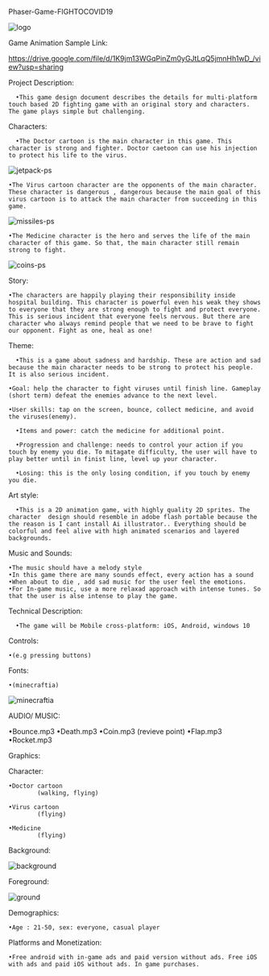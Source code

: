 
Phaser-Game-FIGHTOCOVID19   

![logo](https://user-images.githubusercontent.com/73123638/96476893-6a0bf780-1268-11eb-8018-fe5ba871e0f0.png)
      
Game Animation Sample Link:

https://drive.google.com/file/d/1K9jm13WGqPinZm0yGJtLqQ5jmnHh1wD_/view?usp=sharing

Project Description:

      •This game design document describes the details for multi-platform touch based 2D fighting game with an original story and characters. The game plays simple but challenging.


Characters:

      •The Doctor cartoon is the main character in this game. This character is strong and fighter. Doctor caetoon can use his injection to protect his life to the virus.

![jetpack-ps](https://user-images.githubusercontent.com/73123638/96477267-dedf3180-1268-11eb-800f-f2ec3c0081e5.png)


    •The Virus cartoon character are the opponents of the main character.  These character is dangerous , dangerous because the main goal of this virus cartoon is to attack the main character from succeeding in this game.

![missiles-ps](https://user-images.githubusercontent.com/73123638/96477727-6dec4980-1269-11eb-8469-91c5d5fe74c9.png)


 
    •The Medicine character is the hero and serves the life of the main character of this game. So that, the main character still remain strong to fight.


![coins-ps](https://user-images.githubusercontent.com/73123638/96477975-b60b6c00-1269-11eb-9fdc-1c840ed04701.png)

 
Story:

    •The characters are happily playing their responsibility inside hospital building. This character is powerful even his weak they shows to everyone that they are strong enough to fight and protect everyone. This is serious incident that everyone feels nervous. But there are character who always remind people that we need to be brave to fight our opponent. Fight as one, heal as one!
      
Theme:

	  •This is a game about sadness and hardship. These are action and sad because the main character needs to be strong to protect his people. It is also serious incident.

    •Goal: help the character to fight viruses until finish line. Gameplay (short term) defeat the enemies advance to the next level.
    
    •User skills: tap on the screen, bounce, collect medicine, and avoid the viruses(enemy).
    
	  •Items and power: catch the medicine for additional point.
    
	  •Progression and challenge: needs to control your action if you touch by enemy you die. To mitagate difficulty, the user will have to play better until in finist line, level up your character.
    
	  •Losing: this is the only losing condition, if you touch by enemy you die.

Art style:

	  •This is a 2D animation game, with highly quality 2D sprites. The character  design should resemble in adobe flash portable because the the reason is I cant install Ai illustrator.. Everything should be colorful and feel alive with high animated scenarios and layered backgrounds.

Music and Sounds:

	•The music should have a melody style
	•In this game there are many sounds effect, every action has a sound
	•When about to die , add sad music for the user feel the emotions.
	•For In-game music, use a more relaxad approach with intense tunes. So that the user is alse intense to play the game.

Technical Description:

      •The game will be Mobile cross-platform: iOS, Android, windows 10
      
Controls:

	•(e.g pressing buttons)

Fonts:

	•(minecraftia)
![minecraftia](https://user-images.githubusercontent.com/73123638/96478869-c40dbc80-126a-11eb-839c-6ca61e1c9746.png)


AUDIO/ MUSIC:

•Bounce.mp3
•Death.mp3
•Coin.mp3 (revieve point)
•Flap.mp3
•Rocket.mp3

Graphics:

Character:

	•Doctor cartoon
            (walking, flying)

	•Virus cartoon
            (flying)
            
	•Medicine
            (flying)
            
Background:

![background](https://user-images.githubusercontent.com/73123638/96478287-15697c00-126a-11eb-95a6-9ea46b4f3e46.png)
 
Foreground:

![ground](https://user-images.githubusercontent.com/73123638/96478615-72fdc880-126a-11eb-9352-8323aa40ddcb.png)
 

Demographics:

	•Age : 21-50, sex: everyone, casual player
      
Platforms and Monetization:

	•Free android with in-game ads and paid version without ads. Free iOS with ads and paid iOS without ads. In game purchases.




